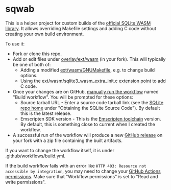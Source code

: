 # sqwab
This is a helper project for custom builds of the [official SQLite WASM library](https://sqlite.org/wasm/doc/trunk/index.md). It allows overriding Makefile settings and adding C code without creating your own build environment.

To use it:

* Fork or clone this repo.
* Add or edit files under [overlay/ext/wasm](https://github.com/rhashimoto/sqwab/tree/master/overlay/ext/wasm) (in your fork). This will typically be one of both of:
  * Adding a modified [ext/wasm/GNUMakefile](https://sqlite.org/src/file?name=ext/wasm/GNUmakefile&ci=trunk), e.g. to change build options.
  * Using the ext/wasm/sqlite3_wasm_extra_init.c extension point to add C code.
* Once your changes are on GitHub, [manually run the workflow](https://docs.github.com/en/actions/using-workflows/manually-running-a-workflow) named "Build workflow". You will be prompted for these options:
  * Source tarball URL - Enter a source code tarball link (see the [SQLite repo home]([url](https://sqlite.org/src/doc/trunk/README.md)https://sqlite.org/src/doc/trunk/README.md) under "Obtaining the SQLite Source Code"). By default this is the latest release.
  * Emscripten SDK version - This is the [Emscripten toolchain]([url](https://emscripten.org/docs/tools_reference/emsdk.html)https://emscripten.org/docs/tools_reference/emsdk.html) version. By default, this is something close to current when I created the workflow.
* A successful run of the workflow will produce a new [GitHub release]([url](https://docs.github.com/en/repositories/releasing-projects-on-github)https://docs.github.com/en/repositories/releasing-projects-on-github) on your fork with a zip file containing the built artifacts.

If you want to change the workflow itself, it is under .github/workflows/build.yml.

If the build workflow fails with an error like `HTTP 403: Resource not accessible by integration`, you may need to change your [GitHub Actions permissions]([url](https://docs.github.com/en/repositories/managing-your-repositorys-settings-and-features/enabling-features-for-your-repository/managing-github-actions-settings-for-a-repository#managing-github-actions-permissions-for-your-repository)https://docs.github.com/en/repositories/managing-your-repositorys-settings-and-features/enabling-features-for-your-repository/managing-github-actions-settings-for-a-repository#managing-github-actions-permissions-for-your-repository). Make sure that "Workflow permissions" is set to "Read and write permissions".

